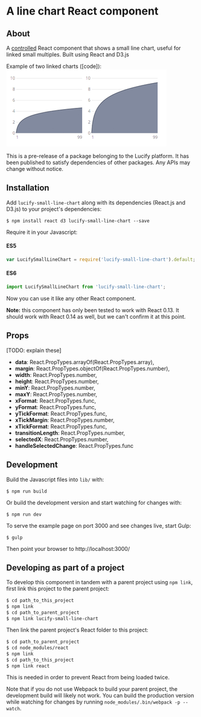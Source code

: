 
# A line chart React component

##  About

A [controlled](https://facebook.github.io/react/docs/forms.html) React component that shows a small line chart, useful for linked small multiples. Built using React and D3.js

Example of two linked charts ([code]):
![Animated GIF of component](linked-charts.gif)

This is a pre-release of a package belonging to the Lucify platform. It has been published to satisfy dependencies of other packages. Any APIs may change without notice.

## Installation

Add `lucify-small-line-chart` along with its dependencies (React.js and
D3.js) to your project's dependencies:

```shell
$ npm install react d3 lucify-small-line-chart --save
```

Require it in your Javascript:

#### ES5
```javascript
var LucifySmallLineChart = require('lucify-small-line-chart').default;
```

#### ES6
```javascript
import LucifySmallLineChart from 'lucify-small-line-chart';
```

Now you can use it like any other React component.

**Note:** this component has only been tested to work with React 0.13. It
should work with React 0.14 as well, but we can't confirm it at this point.

## Props

[TODO: explain these]

- **data**: React.PropTypes.arrayOf(React.PropTypes.array),
- **margin**: React.PropTypes.objectOf(React.PropTypes.number),
- **width**: React.PropTypes.number,
- **height**: React.PropTypes.number,
- **minY**: React.PropTypes.number,
- **maxY**: React.PropTypes.number,
- **xFormat**: React.PropTypes.func,
- **yFormat**: React.PropTypes.func,
- **yTickFormat**: React.PropTypes.func,
- **xTickMargin**: React.PropTypes.number,
- **xTickFormat**: React.PropTypes.func,
- **transitionLength**: React.PropTypes.number,
- **selectedX**: React.PropTypes.number,
- **handleSelectedChange**: React.PropTypes.func

## Development

Build the Javascript files into `lib/` with:

```shell
$ npm run build
```

Or build the development version and start watching for changes with:

```shell
$ npm run dev
```

To serve the example page on port 3000 and see changes live, start Gulp:

```shell
$ gulp
```

Then point your browser to http://localhost:3000/

## Developing as part of a project

To develop this component in tandem with a parent project using `npm link`,
first link this project to the parent project:

```shell
$ cd path_to_this_project
$ npm link
$ cd path_to_parent_project
$ npm link lucify-small-line-chart
```

Then link the parent project's React folder to this project:

```shell
$ cd path_to_parent_project
$ cd node_modules/react
$ npm link
$ cd path_to_this_project
$ npm link react
```

This is needed in order to prevent React from being loaded twice.

Note that if you do not use Webpack to build your parent project, the
development build will likely not work. You can build the production version
while watching for changes by running `node_modules/.bin/webpack -p --watch`.
